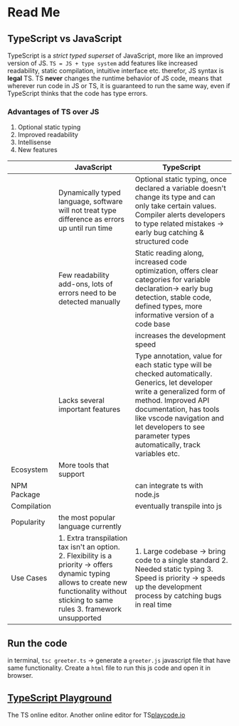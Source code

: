 # Read Me

## TypeScript vs JavaScript
TypeScript is a *strict typed superset* of JavaScript, more like an improved version of JS.
`TS = JS + type system`  add features like increased readability, static compilation, intuitive interface etc. therefor, JS syntax is **legal** TS. 
TS **never** changes the runtime behavior of JS code, means that wherever run code in JS or TS, it is guaranteed to run the same way, even if TypeScript thinks that the code has type errors.

### Advantages of TS over JS
1. Optional static typing
2. Improved readability
3. Intellisense
4. New features

||JavaScript|TypeScript|
|-|--|--|
||Dynamically typed language, software will not treat type difference as errors up until run time| Optional static typing, once declared a variable doesn't change its type and can only take certain values. Compiler alerts developers to type related mistakes -> early bug catching & structured code|
||Few readability add-ons, lots of errors need to be detected manually|Static reading along, increased code optimization, offers clear categories for variable declaration-> early bug detection, stable code, defined types, more informative version of a code base|
|||increases the development speed|
||Lacks several important features| Type annotation, value for each static type will be checked automatically. Generics, let developer write a generalized form of method. Improved API documentation, has tools like vscode navigation and let developers to see parameter types automatically, track variables etc.
|Ecosystem|More tools that support||
|NPM Package||can integrate ts with node.js|
|Compilation||eventually transpile into js|
Popularity|the most popular language currently|
|Use Cases|1. Extra transpilation tax isn't an option. 2. Flexibility is a priority -> offers dynamic typing allows to create new functionality without sticking to same rules  3. framework unsupported|1. Large codebase -> bring code to a single standard 2. Needed static typing  3. Speed is priority -> speeds up the development process by catching bugs in real time|

## Run the code
in terminal, `tsc greeter.ts` -> generate a `greeter.js` javascript file that have same functionality. Create a `html` file to run this js code and open it in browser.

## [TypeScript Playground](https://www.typescriptlang.org/play?#code/Q)
The TS online editor.
Another online editor for TS[playcode.io](https://playcode.io/typescript/)